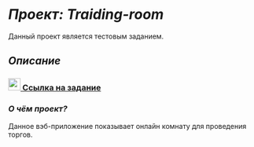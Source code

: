 # **_Проект: Traiding-room_**

Данный проект является тестовым заданием.

## _Описание_

### <img src="https://pastenow.ru/e85c26c3da1f5ab627affec8556bf652" width="25" />[ Ссылка на задание](https://github.com/lotus-uems/Test_React_Trade)

### **_О чём проект?_**

Данное вэб-приложение показывает онлайн комнату для проведения торгов.
